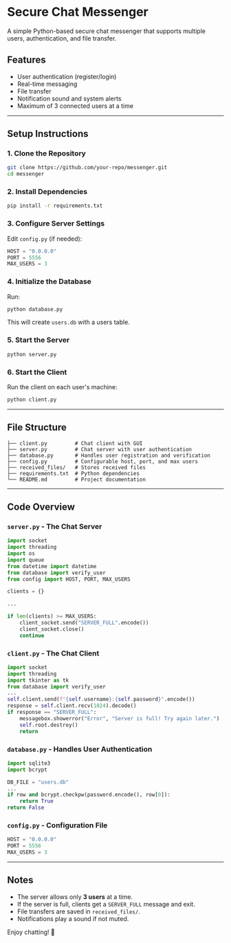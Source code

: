 # Secure Chat Messenger

A simple Python-based secure chat messenger that supports multiple users, authentication, and file transfer.

## Features

- User authentication (register/login)
- Real-time messaging
- File transfer
- Notification sound and system alerts
- Maximum of 3 connected users at a time

---

## Setup Instructions

### 1. Clone the Repository

```bash
git clone https://github.com/your-repo/messenger.git
cd messenger
```

### 2. Install Dependencies

```bash
pip install -r requirements.txt
```

### 3. Configure Server Settings

Edit `config.py` (if needed):

```python
HOST = "0.0.0.0"
PORT = 5556
MAX_USERS = 3
```

### 4. Initialize the Database

Run:

```bash
python database.py
```

This will create `users.db` with a users table.

### 5. Start the Server

```bash
python server.py
```

### 6. Start the Client

Run the client on each user's machine:

```bash
python client.py
```

---

## File Structure

```
├── client.py         # Chat client with GUI
├── server.py         # Chat server with user authentication
├── database.py       # Handles user registration and verification
├── config.py         # Configurable host, port, and max users
├── received_files/   # Stores received files
├── requirements.txt  # Python dependencies
└── README.md         # Project documentation
```

---

## Code Overview

### `server.py` - The Chat Server

```python
import socket
import threading
import os
import queue
from datetime import datetime
from database import verify_user
from config import HOST, PORT, MAX_USERS

clients = {}

...

if len(clients) >= MAX_USERS:
    client_socket.send("SERVER_FULL".encode())
    client_socket.close()
    continue
```

### `client.py` - The Chat Client

```python
import socket
import threading
import tkinter as tk
from database import verify_user
...
self.client.send(f"{self.username}:{self.password}".encode())
response = self.client.recv(1024).decode()
if response == "SERVER_FULL":
    messagebox.showerror("Error", "Server is full! Try again later.")
    self.root.destroy()
    return
```

### `database.py` - Handles User Authentication

```python
import sqlite3
import bcrypt

DB_FILE = "users.db"
...
if row and bcrypt.checkpw(password.encode(), row[0]):
    return True
return False
```

### `config.py` - Configuration File

```python
HOST = "0.0.0.0"
PORT = 5556
MAX_USERS = 3
```

---

## Notes

- The server allows only **3 users** at a time.
- If the server is full, clients get a `SERVER_FULL` message and exit.
- File transfers are saved in `received_files/`.
- Notifications play a sound if not muted.

Enjoy chatting! 🚀